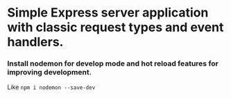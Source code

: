 # Simple Express server application with classic request types and event handlers. 

### Install nodemon for develop mode and hot reload features for improving development. 
Like `npm i nodemon --save-dev`
